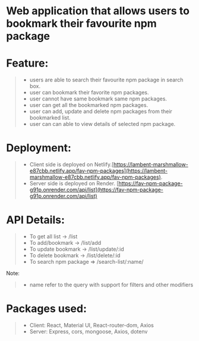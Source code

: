 # Web application that allows users to bookmark their favourite npm package

# Feature:

> * users are able to search their favourite npm package in search box.
> * user can bookmark their favorite npm packages.
> * user cannot have same bookmark same npm packages.
> * user can get all the bookmarked npm packages.
> * user can add, update and delete npm packages from their bookmarked list.
> * user can can able to view details of selected npm package.


# Deployment:

> * Client side is deployed on Netlify.[https://lambent-marshmallow-e87cbb.netlify.app/fav-npm-packages](https://lambent-marshmallow-e87cbb.netlify.app/fav-npm-packages). 
> * Server side is deployed on Render. [https://fav-npm-package-g91p.onrender.com/api/list](https://fav-npm-package-g91p.onrender.com/api/list)

# API Details:

> * To get all list -> /list
> * To add/bookmark -> /list/add
> * To update bookmark -> /list/update/:id
> * To delete bookmark -> /list/delete/:id
> * To search npm package => /search-list/:name/

Note: 
> * name refer to the query with support for filters and other modifiers

# Packages used:

> * Client: React, Material UI, React-router-dom, Axios
> * Server: Express, cors, mongoose, Axios, dotenv


